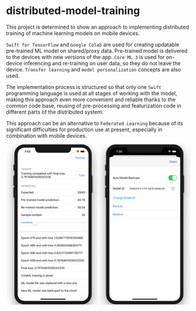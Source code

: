 # distributed-model-training

This project is determined to show an approach to implementing distributed training of machine learning models on mobile devices.

`Swift for TensorFlow` and `Google Colab` are used for creating updatable pre-trained ML model on shared/proxy data. Pre-trained model is delivered to the devices with new versions of the app. `Core ML 3` is used for on-device inferencing and re-training on user data, so they do not leave the device. `Transfer learning` and `model personalization` concepts are also used.

The implementation process is structured so that only one `Swift` programming language is used at all stages of working with the model, making this approach even more convenient and reliable thanks to the common code base, reusing of pre-processing and featurization code in different parts of the distributed system.

This approach can be an alternative to `Federated Learning` because of its significant difficulties for production use at present, especially in combination with mobile devices.

<img src="Images/iOS-app-screenshot.png" alt="Screenshot of the iOS app" width="590" />
